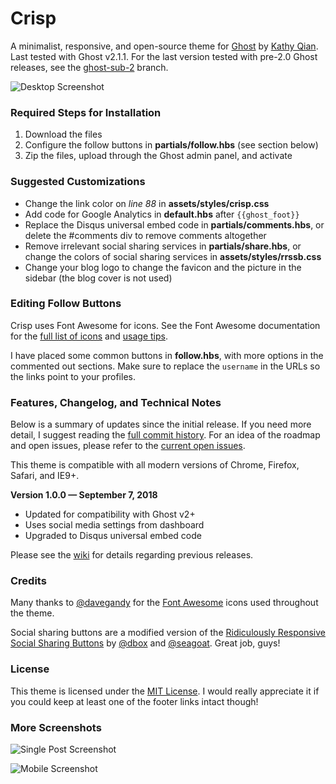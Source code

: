 # Crisp

A minimalist, responsive, and open-source theme for [Ghost](http://ghost.org) by [Kathy Qian](http://kathyqian.com). Last tested with Ghost v2.1.1. For the last version tested with pre-2.0 Ghost releases, see the [ghost-sub-2](https://github.com/kathyqian/crisp/tree/ghost-sub-2) branch.

![Desktop Screenshot](https://raw.github.com/kathyqian/crisp/master/assets/screenshot-desktop.png)   

### Required Steps for Installation

1. Download the files   
2. Configure the follow buttons in **partials/follow.hbs** (see section below)
3. Zip the files, upload through the Ghost admin panel, and activate

### Suggested Customizations

* Change the link color on *line 88* in **assets/styles/crisp.css**
* Add code for Google Analytics in **default.hbs** after `{{ghost_foot}}`
* Replace the Disqus universal embed code in **partials/comments.hbs**, or delete the #comments div to remove comments altogether
* Remove irrelevant social sharing services in **partials/share.hbs**, or change the colors of social sharing services in **assets/styles/rrssb.css**
* Change your blog logo to change the favicon and the picture in the sidebar (the blog cover is not used)

### Editing Follow Buttons

Crisp uses Font Awesome for icons. See the Font Awesome documentation for the [full list of icons](http://fortawesome.github.io/Font-Awesome/icons/) and [usage tips](http://fortawesome.github.io/Font-Awesome/examples/).

I have placed some common buttons in **follow.hbs**, with more options in the commented out sections. Make sure to replace the `username` in the URLs so the links point to your profiles.

### Features, Changelog, and Technical Notes

Below is a summary of updates since the initial release. If you need more detail, I suggest reading the [full commit history](https://github.com/kathyqian/crisp/commits/master/). For an idea of the roadmap and open issues, please refer to the [current open issues](https://github.com/kathyqian/crisp/issues?state=open).

This theme is compatible with all modern versions of Chrome, Firefox, Safari, and IE9+.

**Version 1.0.0 &mdash; September 7, 2018**

* Updated for compatibility with Ghost v2+
* Uses social media settings from dashboard
* Upgraded to Disqus universal embed code

Please see the [wiki](https://github.com/kathyqian/crisp/wiki/) for details regarding previous releases.

### Credits

Many thanks to [@davegandy](http://twitter.com/davegandy) for the [Font Awesome](https://github.com/FortAwesome/Font-Awesome) icons used throughout the theme.

Social sharing buttons are a modified version of the [Ridiculously Responsive Social Sharing Buttons](https://github.com/kni-labs/rrssb) by [@dbox](http://www.twitter.com/dbox) and [@seagoat](http://www.twitter.com/seagoat). Great job, guys!

### License

This theme is licensed under the [MIT License](https://github.com/kathyqian/crisp/blob/master/license.txt). I would really appreciate it if you could keep at least one of the footer links intact though!

### More Screenshots

![Single Post Screenshot](https://raw.github.com/kathyqian/crisp/master/assets/screenshot-single.png)

![Mobile Screenshot](https://raw.github.com/kathyqian/crisp/master/assets/screenshot-mobile.png)
